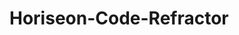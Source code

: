 # Horiseon-Code-Refractor
<!-- The CSS held the bulk of the issues I'm finding. A lot of the code is jumbled together and written out, very redundant. I was able to put similarly formatted selectors together, so they'd be formatted the same.

I also added non-coding lines to show division and organization with the different selectors.

For the HTML, I changed the website title to Horiseon. There was also a missing ID element that needed to be fixed, so when the top link was clicked for "Search Engine Optimization" it would actually travel to that part of the page.

I also turned the final paragraph from a <p> to a <p2>, so the color I changed the original paragraph in CSS wouldn't be white. That way, it can show up easily on the background.

[Deployed Site](https://vharris113.github.io/Horiseon-Code-Refractor/)


